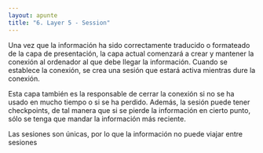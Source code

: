 ```yaml
---
layout: apunte
title: "6. Layer 5 - Session"
---
```


Una vez que la información ha sido correctamente traducido o formateado de la capa de presentación, la capa actual comenzará a crear y mantener la conexión al ordenador al que debe llegar la información. Cuando se establece la conexión, se crea una sesión que estará activa mientras dure la conexión.

Esta capa también es la responsable de cerrar la conexión si no se ha usado en mucho tiempo o si se ha perdido. Además, la sesión puede tener checkpoints, de tal manera que si se pierde la información en cierto punto, sólo se tenga que mandar la información más reciente.

Las sesiones son únicas, por lo que la información no puede viajar entre sesiones